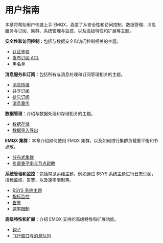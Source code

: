 # 用户指南

本章将帮助用户快速上手 EMQX，涵盖了从安全性和访问控制、数据管理、消息服务与订阅、集群、系统管理与监控、以及高级特性和扩展等主题。



**安全性和访问控制**：包括与数据安全和访问控制相关的主题。

- [认证鉴权](./auth.md)
- [发布订阅 ACL](./acl.md)
- [黑名单](./blacklist.md)



**消息服务和订阅**：包括所有与消息处理和订阅管理相关的主题。

- [消息桥接](../bridge/bridge.md)
- [共享订阅](./shared-subscriptions.md)
- [排它订阅](./exclusive-subscriptions.md)
- [消息重传](./retransmission.md)



**数据管理**：介绍与数据处理和存储相关的主题。

- [数据存储](../backend/backend.md)
- [数据导入导出](./data-import-and-export.md)



**EMQX 集群**：本章介绍如何使用 EMQX 集群，以及如何进行集群负载重平衡和节点散。

- [分布式集群](./cluster.md)
- [负载重平衡与节点疏散](./rebalancing.md)



**系统管理和监控**：包括常见运维主题，例如通过 $SYS 系统主题进行日志订阅，指标监控、告警、以及速率限制等。

- [$SYS 系统主题](./system-topic.md)
- [指标监控](./metrics-and-stats.md)
- [告警](./alarms.md)
- [速率限制](rate-limit.md)

**高级特性和扩展**：介绍 EMQX 支持的高级特性和扩展功能。

- [钩子](./hooks.md)
- [飞行窗口与消息队列](./inflight-window-and-message-queue.md)